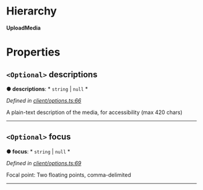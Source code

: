 

# Hierarchy

**UploadMedia**

# Properties

<a id="descriptions"></a>

## `<Optional>` descriptions

**● descriptions**: * `string` &#124; `null`
*

*Defined in [client/options.ts:66](https://github.com/lagunehq/core/blob/5d4ee10/src/client/options.ts#L66)*

A plain-text description of the media, for accessibility (max 420 chars)

___
<a id="focus"></a>

## `<Optional>` focus

**● focus**: * `string` &#124; `null`
*

*Defined in [client/options.ts:69](https://github.com/lagunehq/core/blob/5d4ee10/src/client/options.ts#L69)*

Focal point: Two floating points, comma-delimited

___

